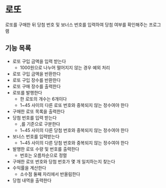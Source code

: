 # 로또
로또를 구매한 뒤 당첨 번호 및 보너스 번호를 입력하여 당첨 여부를 확인해주는 프로그램

## 기능 목록
* 로또 구입 금액을 입력 받는다
  - 1000원으로 나누어 떨어지지 않는 경우 예외 처리
* 로또 구입 금액을 반환한다
* 로또 구입 장수를 반환한다
* 로또 구매 장수를 출력한다
* 로또를 발행한다
  - 한 로또의 개수는 6개이다
  - 1~45 사이의 다른 로또 번호와 중복되지 않는 정수여야 한다
* 구매한 로또 목록을 출력한다
* 당첨 번호를 입력 받는다
  - ,를 기준으로 구분한다
  - 1~45 사이의 다른 당첨 번호와 중복되지 않는 정수여야 한다
* 보너스 번호를 입력받는다
  - 1~45 사이의 다른 당첨 번호와 중복되지 않는 정수여야 한다
* 발행한 로또 수량 및 번호를 출력한다
  - 번호는 오름차순으로 정렬
* 구매한 로또 번호와 당첨 번호가 몇 개 일치하는지 찾는다
* 수익률을 계산한다
  - 소수점 둘째 자리에서 반올림한다
* 당첨 내역을 출력한다
